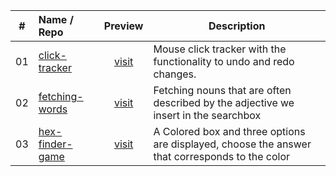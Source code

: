|  #  | Name / Repo                                   |                   Preview                   | Description                                                                                    |
| :-: | :-------------------------------------------- | :-----------------------------------------: | ---------------------------------------------------------------------------------------------- |
| 01  | [click-tracker](/01_click-tracker)            | [visit](https://clicktrack3rr.netlify.app/) | Mouse click tracker with the functionality to undo and redo changes.                           |
| 02  | [fetching-words](/02_fetching-words-on-input) |   [visit](https://ftchwords.netlify.app/)   | Fetching nouns that are often described by the adjective we insert in the searchbox            |
| 03  | [hex-finder-game](/03_hex-finder-game)        |   [visit](https://ftchwords.netlify.app/)   | A Colored box and three options are displayed, choose the answer that corresponds to the color |
